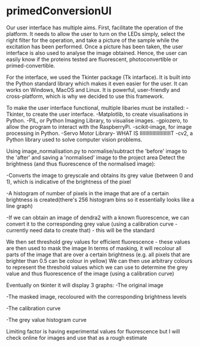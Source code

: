 # primedConversionUI

Our user interface has multiple aims. First, facilitate the operation of the platform. It needs to allow the user to turn on the LEDs simply, select the right filter for the operation, and take a picture of the sample while the excitation has been performed. Once a picture has been taken, the user interface is also used to analyse the image obtained. Hence, the user can easily know if the proteins tested are fluorescent, photoconvertible or primed-convertible.

For the interface, we used the Tkinter package (Tk intarface). It is built into the Python standard library which makes it even easier for the user. It can works on Windows, MacOS and Linux. It is powerful, user-friendly and cross-platform, which is why we decided to use this framework.

To make the user interface functional, multiple libaries must be installed:
-Tkinter, to create the user interface.
-Matplotlib, to create visualisations in Python.
-PIL, or Python Imaging Library, to visualise images.
-gpiozero, to allow the program to interact with the RaspberryPi.
-scikit-image, for image processing in Python.
-Servo Motor Library- WHAT IS IIIIIIIIIIIIIIIIIIIIIIT
-cv2, a Python library used to solve computer vision problems.



Using image_normalisation.py to normalise/subtract the 'before' image to the 'after' and saving a 'normalised' image to the project area
Detect the brightness (and thus fluorescence of the normalised image):

-Converts the image to greyscale and obtains its grey value (between 0 and 1), which is indicative of the brightness of the pixel

-A histogram of number of pixels in the image that are of a certain brightness is created(there's 256 histogram bins so it essentially looks like a line graph)

-If we can obtain an image of dendra2 with a known fluorescence, we can convert it to the corresponding grey value (using a calibration curve - currently need data to create that) - this will be the standard

We then set threshold grey values for efficient fluorescence - these values are then used to mask the image
In terms of masking, it will recolour all parts of the image that are over a certain brightness (e.g. all pixels that are brighter than 0.5 can be colour in yellow) We can then use arbitrary colours to represent the threshold values which we can use to determine the grey value and thus fluorescence of the image (using a calibration curve)

Eventually on tkinter it will display 3 graphs:
-The original image

-The masked image, recoloured with the corresponding brightness levels

-The calibration curve

-The grey value histogram curve

Limiting factor is having experimental values for fluorescence but I will check online for images and use that as a rough estimate



